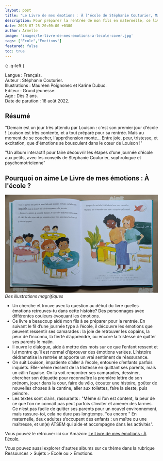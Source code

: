 ```yaml
---
layout: post
title: "Le Livre de mes émotions : À l'école de Stéphanie Couturier, Maurèen Poignonec, Karine Dubuc"
description: Pour préparer la rentrée de mon fils en maternelle, ce livre lui a permis de découvrir les différentes émotions que l’on peut ressentir à l’école, de mieux les comprendre et de les exprimer, tout en lui donnant un aperçu du déroulement d’une journée.
date: 2025-07-25 20:00:00 +0300
author: Armelle
image: 'images/le-livre-de-mes-emotions-a-lecole-cover.jpg'
tags: ["Ecole","Emotions"]
featured: false
toc: true
---
```


{: .q-left }

Langue : Français.  
Auteur : Stéphanie Couturier.  
Illustrations : Maurèen Poignonec et Karine Dubuc.                    
Editeur : Grund jeunesse.              
Age : Dès 3 ans.                            
Date de parution : 18 août 2022.         

## Résumé

"Demain est un jour très attendu par Louison : c'est son premier jour d'école !
Louison est très contente, et a tout préparé pour sa rentrée. Mais au moment de se coucher, l'appréhension monte... Entre joie, peur, tristesse, et excitation, que d'émotions se bousculent dans le cœur de Louison !"

"Un album interactif pour faire découvrir les étapes d'une journée d'école aux petits, avec les conseils de Stéphanie Couturier, sophrologue et psychomotricienne"

## Pourquoi on aime Le Livre de mes émotions : À l'école ?

![Des illustrations magnifiques](images/le-livre-de-mes-emotions-a-lecole-int.jpg)
*Des illustrations magnifiques*
- Un cherche et trouve avec la question au début du livre quelles émotions retrouves-tu dans cette histoire? Des personnages avec différentes couleurs évoquant les émotions.
- Ce livre a beaucoup aidé mon fils à se préparer pour la rentrée. En suivant le fil d’une journée type à l’école, il découvre les émotions que peuvent ressentir ses camarades : la joie de retrouver les copains, la peur de l’inconnu, la fierté d’apprendre, ou encore la tristesse de quitter ses parents le matin.
- Il ouvre le dialogue, aide à mettre des mots sur ce que l’enfant ressent et lui montre qu’il est normal d’éprouver des émotions variées. L’histoire dédramatise la rentrée et apporte un vrai sentiment de réassurance.
- On suit Louison, impatiente d’aller à l’école, entourée d’enfants parfois inquiets. Elle-même ressent de la tristesse en quittant ses parents, mais un câlin l’apaise. On la voit rencontrer ses camarades, dessiner, chercher son étiquette pour reconnaître la première lettre de son prénom, jouer dans la cour, faire du vélo, écouter une histoire, goûter de nouvelles choses à la cantine, aller aux toilettes, faire la sieste, puis peindre.
- Les textes sont clairs, rassurants : "Même si l’on est content, la peur de ce que l’on ne connaît pas peut parfois s’inviter et amener des larmes. Ce n’est pas facile de quitter ses parents pour un nouvel environnement, mais rassure-toi, cela ne dure pas longtemps. "ou encore " En maternelle, deux adultes s’occupent des enfants : un maître ou une maîtresse, et un(e) ATSEM qui aide et accompagne dans les activités". 

Vous pouvez le retrouver ici sur Amazon: [Le Livre de mes émotions : À l'école](https://amzn.to/3UtoJhX).

Vous pouvez aussi explorer d'autres albums sur ce thème dans la rubrique Ressources > Sujets > Ecole ou > Emotions.



